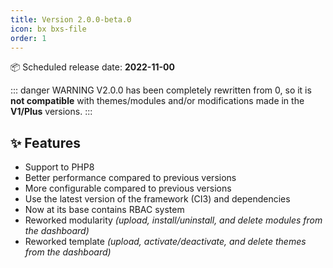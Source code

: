 ```yaml
---
title: Version 2.0.0-beta.0
icon: bx bxs-file
order: 1
---
```


:package: Scheduled release date: **2022-11-00**

::: danger WARNING
V2.0.0 has been completely rewritten from 0, so it is **not compatible** with themes/modules and/or modifications made in the **V1/Plus** versions.
:::

## :sparkles: Features

- Support to PHP8
- Better performance compared to previous versions
- More configurable compared to previous versions
- Use the latest version of the framework (CI3) and dependencies
- Now at its base contains RBAC system
- Reworked modularity _(upload, install/uninstall, and delete modules from the dashboard)_
- Reworked template _(upload, activate/deactivate, and delete themes from the dashboard)_
